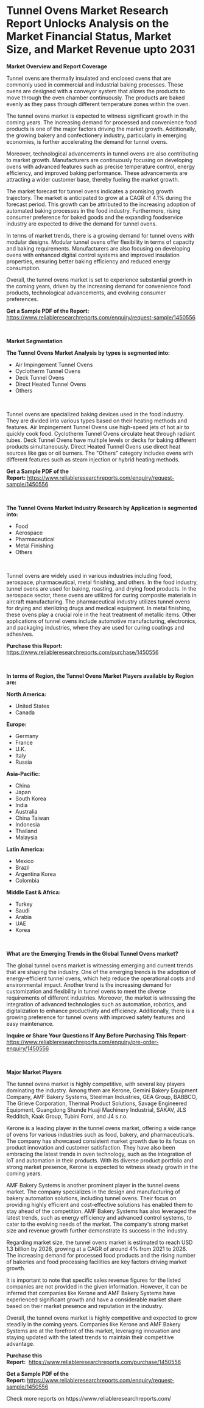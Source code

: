 <p><h1>Tunnel Ovens Market Research Report Unlocks Analysis on the Market Financial Status, Market Size, and Market Revenue upto 2031</h1></p><p><strong>Market Overview and Report Coverage</strong></p>
<p><p>Tunnel ovens are thermally insulated and enclosed ovens that are commonly used in commercial and industrial baking processes. These ovens are designed with a conveyor system that allows the products to move through the oven chamber continuously. The products are baked evenly as they pass through different temperature zones within the oven.</p><p>The tunnel ovens market is expected to witness significant growth in the coming years. The increasing demand for processed and convenience food products is one of the major factors driving the market growth. Additionally, the growing bakery and confectionery industry, particularly in emerging economies, is further accelerating the demand for tunnel ovens.</p><p>Moreover, technological advancements in tunnel ovens are also contributing to market growth. Manufacturers are continuously focusing on developing ovens with advanced features such as precise temperature control, energy efficiency, and improved baking performance. These advancements are attracting a wider customer base, thereby fueling the market growth.</p><p>The market forecast for tunnel ovens indicates a promising growth trajectory. The market is anticipated to grow at a CAGR of 4.1% during the forecast period. This growth can be attributed to the increasing adoption of automated baking processes in the food industry. Furthermore, rising consumer preference for baked goods and the expanding foodservice industry are expected to drive the demand for tunnel ovens.</p><p>In terms of market trends, there is a growing demand for tunnel ovens with modular designs. Modular tunnel ovens offer flexibility in terms of capacity and baking requirements. Manufacturers are also focusing on developing ovens with enhanced digital control systems and improved insulation properties, ensuring better baking efficiency and reduced energy consumption.</p><p>Overall, the tunnel ovens market is set to experience substantial growth in the coming years, driven by the increasing demand for convenience food products, technological advancements, and evolving consumer preferences.</p></p>
<p><strong>Get a Sample PDF of the Report:</strong> <a href="https://www.reliableresearchreports.com/enquiry/request-sample/1450556">https://www.reliableresearchreports.com/enquiry/request-sample/1450556</a></p>
<p>&nbsp;</p>
<p><strong>Market Segmentation</strong></p>
<p><strong>The Tunnel Ovens Market Analysis by types is segmented into:</strong></p>
<p><ul><li>Air Impingement Tunnel Ovens</li><li>Cyclotherm Tunnel Ovens</li><li>Deck Tunnel Ovens</li><li>Direct Heated Tunnel Ovens</li><li>Others</li></ul></p>
<p>&nbsp;</p>
<p><p>Tunnel ovens are specialized baking devices used in the food industry. They are divided into various types based on their heating methods and features. Air Impingement Tunnel Ovens use high-speed jets of hot air to quickly cook food. Cyclotherm Tunnel Ovens circulate heat through radiant tubes. Deck Tunnel Ovens have multiple levels or decks for baking different products simultaneously. Direct Heated Tunnel Ovens use direct heat sources like gas or oil burners. The "Others" category includes ovens with different features such as steam injection or hybrid heating methods.</p></p>
<p><strong>Get a Sample PDF of the Report:</strong>&nbsp;<a href="https://www.reliableresearchreports.com/enquiry/request-sample/1450556">https://www.reliableresearchreports.com/enquiry/request-sample/1450556</a></p>
<p>&nbsp;</p>
<p><strong>The Tunnel Ovens Market Industry Research by Application is segmented into:</strong></p>
<p><ul><li>Food</li><li>Aerospace</li><li>Pharmaceutical</li><li>Metal Finishing</li><li>Others</li></ul></p>
<p>&nbsp;</p>
<p><p>Tunnel ovens are widely used in various industries including food, aerospace, pharmaceutical, metal finishing, and others. In the food industry, tunnel ovens are used for baking, roasting, and drying food products. In the aerospace sector, these ovens are utilized for curing composite materials in aircraft manufacturing. The pharmaceutical industry utilizes tunnel ovens for drying and sterilizing drugs and medical equipment. In metal finishing, these ovens play a crucial role in the heat treatment of metallic items. Other applications of tunnel ovens include automotive manufacturing, electronics, and packaging industries, where they are used for curing coatings and adhesives.</p></p>
<p><strong>Purchase this Report:</strong>&nbsp; <a href="https://www.reliableresearchreports.com/purchase/1450556">https://www.reliableresearchreports.com/purchase/1450556</a></p>
<p>&nbsp;</p>
<p><strong>In terms of Region, the Tunnel Ovens Market Players available by Region are:</strong></p>
<p>
    <p> <strong> North America: </strong>
        <ul>
            <li>United States</li>
            <li>Canada</li>
        </ul>
        </p> 
    <p> <strong> Europe: </strong>
        <ul>
            <li>Germany</li>
            <li>France</li>
            <li>U.K.</li>
            <li>Italy</li>
            <li>Russia</li>
        </ul>
        </p> 
    <p> <strong> Asia-Pacific: </strong>
        <ul>
            <li>China</li>
            <li>Japan</li>
            <li>South Korea</li>
            <li>India</li>
            <li>Australia</li>
            <li>China Taiwan</li>
            <li>Indonesia</li>
            <li>Thailand</li>
            <li>Malaysia</li>
        </ul>
        </p> 
    <p> <strong> Latin America: </strong>
        <ul>
            <li>Mexico</li>
            <li>Brazil</li>
            <li>Argentina Korea</li>
            <li>Colombia</li>
        </ul>
        </p> 
    <p> <strong> Middle East & Africa: </strong>
        <ul>
            <li>Turkey</li>
            <li>Saudi</li>
            <li>Arabia</li>
            <li>UAE</li>
            <li>Korea</li>
        </ul>
    </p>
    </p>
<p>&nbsp;</p>
<p><strong>What are the Emerging Trends in the Global Tunnel Ovens market?</strong></p>
<p><p>The global tunnel ovens market is witnessing emerging and current trends that are shaping the industry. One of the emerging trends is the adoption of energy-efficient tunnel ovens, which help reduce the operational costs and environmental impact. Another trend is the increasing demand for customization and flexibility in tunnel ovens to meet the diverse requirements of different industries. Moreover, the market is witnessing the integration of advanced technologies such as automation, robotics, and digitalization to enhance productivity and efficiency. Additionally, there is a growing preference for tunnel ovens with improved safety features and easy maintenance.</p></p>
<p><strong>Inquire or Share Your Questions If Any Before Purchasing This Report</strong>- <a href="https://www.reliableresearchreports.com/enquiry/pre-order-enquiry/1450556">https://www.reliableresearchreports.com/enquiry/pre-order-enquiry/1450556</a></p>
<p>&nbsp;</p>
<p><strong>Major Market Players</strong></p>
<p><p>The tunnel ovens market is highly competitive, with several key players dominating the industry. Among them are Kerone, Gemini Bakery Equipment Company, AMF Bakery Systems, Steelman Industries, GEA Group, BABBCO, The Grieve Corporation, Thermal Product Solutions, Savage Engineered Equipment, Guangdong Shunde Huaji Machinery Industrial, SAKAV, JLS Redditch, Kaak Group, Tubini Forni, and J4 s.r.o.</p><p>Kerone is a leading player in the tunnel ovens market, offering a wide range of ovens for various industries such as food, bakery, and pharmaceuticals. The company has showcased consistent market growth due to its focus on product innovation and customer satisfaction. They have also been embracing the latest trends in oven technology, such as the integration of IoT and automation in their products. With its diverse product portfolio and strong market presence, Kerone is expected to witness steady growth in the coming years.</p><p>AMF Bakery Systems is another prominent player in the tunnel ovens market. The company specializes in the design and manufacturing of bakery automation solutions, including tunnel ovens. Their focus on providing highly efficient and cost-effective solutions has enabled them to stay ahead of the competition. AMF Bakery Systems has also leveraged the latest trends, such as energy efficiency and advanced control systems, to cater to the evolving needs of the market. The company's strong market size and revenue growth further demonstrate its success in the industry.</p><p>Regarding market size, the tunnel ovens market is estimated to reach USD 1.3 billion by 2026, growing at a CAGR of around 4% from 2021 to 2026. The increasing demand for processed food products and the rising number of bakeries and food processing facilities are key factors driving market growth.</p><p>It is important to note that specific sales revenue figures for the listed companies are not provided in the given information. However, it can be inferred that companies like Kerone and AMF Bakery Systems have experienced significant growth and have a considerable market share based on their market presence and reputation in the industry.</p><p>Overall, the tunnel ovens market is highly competitive and expected to grow steadily in the coming years. Companies like Kerone and AMF Bakery Systems are at the forefront of this market, leveraging innovation and staying updated with the latest trends to maintain their competitive advantage.</p></p>
<p><strong>Purchase this Report:</strong>&nbsp;&nbsp;<a href="https://www.reliableresearchreports.com/purchase/1450556">https://www.reliableresearchreports.com/purchase/1450556</a></p>
<p></p>
<p><strong>Get a Sample PDF of the Report:</strong>&nbsp;<a href="https://www.reliableresearchreports.com/enquiry/request-sample/1450556">https://www.reliableresearchreports.com/enquiry/request-sample/1450556</a></p>
<p>Check more reports on https://www.reliableresearchreports.com/</p>